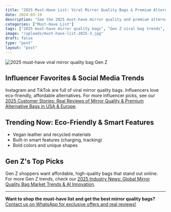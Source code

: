 ```yaml
---
title: "2025 Must-Have List: Viral Mirror Quality Bags & Premium Alternatives for Gen Z"
date: 2024-03-19
description: "See the 2025 must-have mirror quality and premium alternative bags for Gen Z and social media lovers. Discover influencer favorites, eco-friendly picks, and affordable luxury trends."
categories: ["Must-Have List"]
tags: ["2025 must-have mirror quality bags", "Gen Z viral bag trends", "eco-friendly premium alternatives", "influencer favorite handbags", "affordable luxury picks 2025", "social media bag recommendations"]
image: "/uploads/must-have-list-2025-3.jpg"
draft: false
type: "post"
layout: "post"
---
```


![2025 must-have viral mirror quality bag Gen Z](/uploads/must-have-list-2025-3.jpg)

## Influencer Favorites & Social Media Trends

Instagram and TikTok are full of viral mirror quality bags. Influencers love eco-friendly, affordable alternatives. For more influencer picks, see our [2025 Customer Stories: Real Reviews of Mirror Quality & Premium Alternative Bags in USA & Europe](../customer-stories-2025-2.md).

## Trending Now: Eco-Friendly & Smart Features

- Vegan leather and recycled materials
- Built-in smart features (charging, tracking)
- Bold colors and unique shapes

## Gen Z's Top Picks

Gen Z shoppers want affordable, high-quality bags that stand out online. For more Gen Z trends, check our [2025 Industry News: Global Mirror Quality Bag Market Trends & AI Innovation](../industry-news-2025-3.md).

---

**Want to shop the must-have list and get the best mirror quality bags?**  
[Contact us on WhatsApp for exclusive offers and real reviews!](https://wa.me/19088661058)

<script type="application/ld+json">
{
  "@context": "https://schema.org",
  "@type": "Article",
  "headline": "2025 Must-Have List: Viral Mirror Quality Bags & Premium Alternatives for Gen Z",
  "description": "See the 2025 must-have mirror quality and premium alternative bags for Gen Z and social media lovers. Discover influencer favorites, eco-friendly picks, and affordable luxury trends.",
  "image": "https://luxvibeo.com/uploads/must-have-list-2025-3.jpg",
  "author": {"@type": "Organization", "name": "LuxVibe"},
  "datePublished": "2024-03-19",
  "articleSection": "Must-Have List",
  "keywords": "2025 must-have mirror quality bags, Gen Z viral bag trends, eco-friendly premium alternatives, influencer favorite handbags, affordable luxury picks 2025, social media bag recommendations"
}
</script> 
